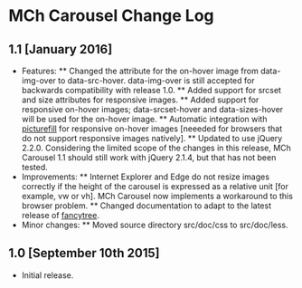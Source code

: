 # MCh Carousel Change Log

## 1.1 [January 2016]
* Features:
** Changed the attribute for the on-hover image from data-img-over to data-src-hover. data-img-over is still accepted for backwards compatibility with release 1.0.
** Added support for srcset and size attributes for responsive images.
** Added support for responsive on-hover images; data-srcset-hover and data-sizes-hover will be used for the on-hover image.
** Automatic integration with [picturefill](http://scottjehl.github.io/picturefill/) for responsive on-hover images [neeeded for browsers that do not support responsive images natively].
** Updated to use jQuery 2.2.0. Considering the limited scope of the changes in this release, MCh Carousel 1.1 should still work with jQuery 2.1.4, but that has not been tested.
* Improvements:
** Internet Explorer and Edge do not resize images correctly if the height of the carousel is expressed as a relative unit [for example, vw or vh]. MCh Carousel now implements a workaround to this browser problem.
** Changed documentation to adapt to the latest release of [fancytree](https://github.com/mar10/fancytree).
* Minor changes:
** Moved source directory src/doc/css to src/doc/less.

## 1.0 [September 10th 2015]
* Initial release.
